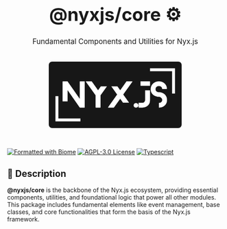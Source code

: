 <div align="center" style="padding: 30px;">
  <h1 style="font-size: 3em; font-weight: bold;">@nyxjs/core ⚙️</h1>
  <p style="font-size: 1.2em; margin-top: 10px;">Fundamental Components and Utilities for Nyx.js</p>
  <img src="../../assets/nyxjs_banner.png" alt="Nyx.js Banner" width="70%" style="margin-top: 20px; border-radius: 8px;">
</div>

[![Formatted with Biome](https://img.shields.io/badge/Formatted_with-Biome-27272a?style=for-the-badge&logo=biome)](https://biomejs.dev/)
[![AGPL-3.0 License](https://img.shields.io/badge/License-AGPL_3.0-3f3f46?style=for-the-badge)](https://www.gnu.org/licenses/agpl-3.0.html)
[![Typescript](https://img.shields.io/badge/TypeScript-Ready-52525b?style=for-the-badge&logo=typescript)](https://www.typescriptlang.org/)

## 🌟 Description

**@nyxjs/core** is the backbone of the Nyx.js ecosystem, providing essential components, utilities, and foundational
logic that power all other modules. This package includes fundamental elements like event management, base classes, and
core functionalities that form the basis of the Nyx.js framework.
